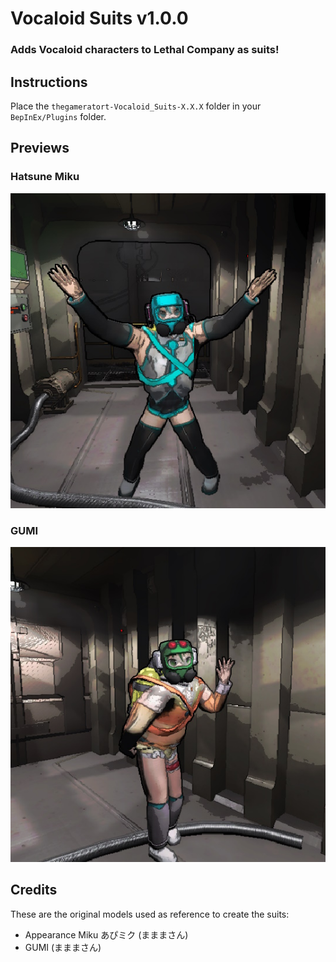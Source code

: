 # Vocaloid Suits v1.0.0
### Adds Vocaloid characters to Lethal Company as suits!

## Instructions
Place the ```thegameratort-Vocaloid_Suits-X.X.X``` folder in your ```BepInEx/Plugins``` folder.

## Previews
### Hatsune Miku
![Hatsune Miku](https://raw.githubusercontent.com/TheGameratorT/Lethal-Company-Vocaloid-Suits/main/preview/hatsune_miku.jpg)

### GUMI
![GUMI](https://raw.githubusercontent.com/TheGameratorT/Lethal-Company-Vocaloid-Suits/main/preview/gumi.jpg)

## Credits
These are the original models used as reference to create the suits:
- Appearance Miku あぴミク (まままさん)
- GUMI (まままさん)

